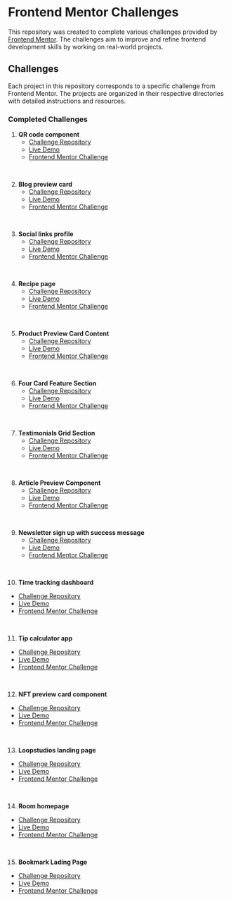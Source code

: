 # Frontend Mentor Challenges

This repository was created to complete various challenges provided by [Frontend Mentor](https://www.frontendmentor.io/). The challenges aim to improve and refine frontend development skills by working on real-world projects.


## Challenges

Each project in this repository corresponds to a specific challenge from Frontend Mentor. The projects are organized in their respective directories with detailed instructions and resources.


### Completed Challenges

1. **QR code component**
   - [Challenge Repository](https://github.com/mts-ml/development/tree/main/qr-code-component-main)
   - [Live Demo](https://mts-ml.github.io/development/qr-code-component-main/index.html)
   - [Frontend Mentor Challenge](https://www.frontendmentor.io/learning-paths/getting-started-on-frontend-mentor-XJhRWRREZd)
<br>

2. **Blog preview card**
   - [Challenge Repository](https://github.com/mts-ml/development/tree/main/blog-preview-card-main)
   - [Live Demo](https://mts-ml.github.io/development/blog-preview-card-main/index.html)
   - [Frontend Mentor Challenge](https://www.frontendmentor.io/learning-paths/getting-started-on-frontend-mentor-XJhRWRREZd)
<br>


3. **Social links profile**
   - [Challenge Repository](https://github.com/mts-ml/development/tree/main/social-links-profile-main)
   - [Live Demo](https://mts-ml.github.io/development/social-links-profile-main/index.html)
   - [Frontend Mentor Challenge](https://www.frontendmentor.io/learning-paths/getting-started-on-frontend-mentor-XJhRWRREZd)
<br>

  
4. **Recipe page**
   - [Challenge Repository](https://github.com/mts-ml/development/tree/main/recipe-page-main)
   - [Live Demo](https://mts-ml.github.io/development/recipe-page-main/index.html)
   - [Frontend Mentor Challenge](https://www.frontendmentor.io/learning-paths/getting-started-on-frontend-mentor-XJhRWRREZd)
<br>

  
5. **Product Preview Card Content**
   - [Challenge Repository](https://github.com/mts-ml/development/tree/main/product-preview-card-component)
   - [Live Demo](https://mts-ml.github.io/development/product-preview-card-component/index.html)
   - [Frontend Mentor Challenge](https://www.frontendmentor.io/learning-paths/building-responsive-layouts--z1qCXVqkD)
<br>


6. **Four Card Feature Section**
   - [Challenge Repository](https://github.com/mts-ml/development/tree/main/four-card-feature-section-master)
   - [Live Demo](https://mts-ml.github.io/development/four-card-feature-section-master/index.html)
   - [Frontend Mentor Challenge](https://www.frontendmentor.io/learning-paths/building-responsive-layouts--z1qCXVqkD)
<br>

  
7. **Testimonials Grid Section**
   - [Challenge Repository](https://github.com/mts-ml/development/tree/main/testimonials-grid-section)
   - [Live Demo](https://mts-ml.github.io/development/testimonials-grid-section/index.html)
   - [Frontend Mentor Challenge](https://www.frontendmentor.io/solutions/testimonials-grid-section-challenge-nnL0UL55DF)
<br>


8. **Article Preview Component**
   - [Challenge Repository](https://github.com/mts-ml/development/tree/main/article-preview-component)
   - [Live Demo](https://mts-ml.github.io/development/article-preview-component/index.html)
   - [Frontend Mentor Challenge](https://www.frontendmentor.io/challenges/article-preview-component-dYBN_pYFT)
<br>


9. **Newsletter sign up with success message**
   - [Challenge Repository](https://github.com/mts-ml/development/tree/main/newsletter-sign-up-with-success-message)
   - [Live Demo](https://mts-ml.github.io/development/newsletter-sign-up-with-success-message/index.html)
   - [Frontend Mentor Challenge](https://www.frontendmentor.io/learning-paths/javascript-fundamentals-oR7g6-mTZ-/steps/66d789013c19191dc3009f0c/challenge/start)
<br>


10. **Time tracking dashboard**
   - [Challenge Repository](https://github.com/mts-ml/development/tree/main/time-tracking-dashboard-main)
   - [Live Demo](https://mts-ml.github.io/development/time-tracking-dashboard-main/index.html)
   - [Frontend Mentor Challenge](https://www.frontendmentor.io/learning-paths/javascript-fundamentals-oR7g6-mTZ-)
<br>


11. **Tip calculator app**
   - [Challenge Repository](https://github.com/mts-ml/development/tree/main/tip-calculator-app)
   - [Live Demo](https://mts-ml.github.io/development/tip-calculator-app/index.html)
   - [Frontend Mentor Challenge](https://www.frontendmentor.io/challenges/tip-calculator-app-ugJNGbJUX)
<br>


12. **NFT preview card component**
   - [Challenge Repository](https://github.com/mts-ml/development/tree/main/nft-preview-card-component)
   - [Live Demo](https://mts-ml.github.io/development/nft-preview-card-component/index.html)
   - [Frontend Mentor Challenge](https://www.frontendmentor.io/challenges/nft-preview-card-component-SbdUL_w0U)
<br>


13. **Loopstudios landing page**
   - [Challenge Repository](https://github.com/mts-ml/development/tree/main/loopstudios-landing-page)
   - [Live Demo](https://mts-ml.github.io/development/loopstudios-landing-page/index.html)
   - [Frontend Mentor Challenge](https://www.frontendmentor.io/learning-paths/advanced-css-techniques-vdOtKjIC4V/steps/66ed77985832c087f28329a7/challenge/start)
<br>


14. **Room homepage**
   - [Challenge Repository](https://github.com/mts-ml/development/tree/main/room-homepage)
   - [Live Demo](https://room-homepage-xi-jet.vercel.app/)
   - [Frontend Mentor Challenge](https://www.frontendmentor.io/challenges/room-homepage-BtdBY_ENq)
<br>


15. **Bookmark Lading Page**
   - [Challenge Repository](https://github.com/mts-ml/development/tree/main/bookmark-landing-page)
   - [Live Demo](https://mts-ml.github.io/development/bookmark-landing-page/index.html)
   - [Frontend Mentor Challenge](https://www.frontendmentor.io/learning-paths/advanced-css-techniques-vdOtKjIC4V/steps/66ed77985832c087f28329ab/challenge/start)
<br>
